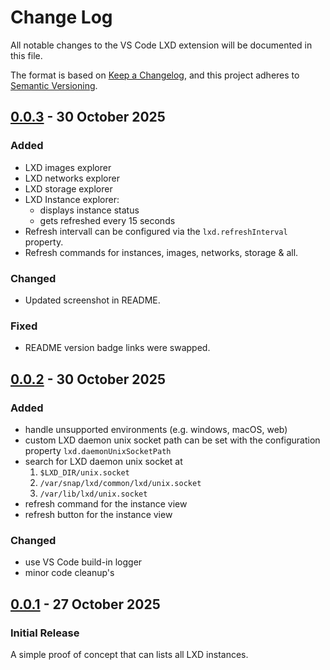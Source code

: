 # Change Log

All notable changes to the VS Code LXD extension will be documented in this file.

The format is based on [Keep a Changelog](https://keepachangelog.com/en/1.1.0/),
and this project adheres to [Semantic Versioning](https://semver.org/spec/v2.0.0.html).


## [0.0.3] - 30 October 2025

### Added

- LXD images explorer
- LXD networks explorer
- LXD storage explorer
- LXD Instance explorer:
  - displays instance status
  - gets refreshed every 15 seconds
- Refresh intervall can be configured via the `lxd.refreshInterval` property.
- Refresh commands for instances, images, networks, storage & all.

### Changed

- Updated screenshot in README.

### Fixed

- README version badge links were swapped.

## [0.0.2] - 30 October 2025

### Added

- handle unsupported environments (e.g. windows, macOS, web)
- custom LXD daemon unix socket path can be set with the configuration property `lxd.daemonUnixSocketPath`
- search for LXD daemon unix socket at
  1. `$LXD_DIR/unix.socket`
  2. `/var/snap/lxd/common/lxd/unix.socket`
  3. `/var/lib/lxd/unix.socket`
- refresh command for the instance view
- refresh button for the instance view

### Changed

- use VS Code build-in logger
- minor code cleanup's

## [0.0.1] - 27 October 2025

### Initial Release

A simple proof of concept that can lists all LXD instances.


<!-- [unreleased]: https://github.com/dviererbe/vscode-lxd/compare/v0.0.3...HEAD -->
[0.0.3]: https://github.com/dviererbe/vscode-lxd/compare/v0.0.2...v0.0.3
[0.0.2]: https://github.com/dviererbe/vscode-lxd/compare/v0.0.1...v0.0.2
[0.0.1]: https://github.com/dviererbe/vscode-lxd/releases/tag/v0.0.1
